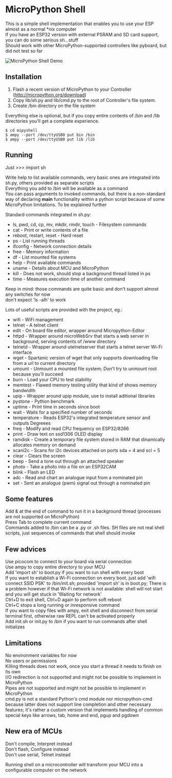 MicroPython Shell
=================

This is a simple shell implementation that enables you to use your ESP almost as a normal *nix computer  
If you have an ESP32 version with external PSRAM and SD card support, you can do some serious sh...stuff  
Should work with other MicroPython-supported controllers like pyboard, but did not test so far  

![MicroPython Shell Demo](media/demo.gif)

Installation
------------

1. Flash a recent version of MicroPython to your Controller (http://micropython.org/download)
2. Copy lib/sh.py and lib/cmd.py to the root of Controller's file system.
3. Create /bin directory on the file system

Everything else is optional, but if you copy entire contents of /bin and /lib
directories you'll get a complete experience.

    $ cd mipyshell  
    $ ampy --port /dev/ttyUSB0 put bin /bin  
    $ ampy --port /dev/ttyUSB0 put lib /lib  


Running
-------

Just >>> import sh

Write help to list available commands, very basic ones are integrated into sh.py, others provided as separate scripts  
Everything you add to /bin will be available as a command  
You can pass arguments to invoked commands, but there is a non-standard way of declaring __main__ functionality within a python script because of some MicroPython limitations. To be explained further  

Standard commands integrated in sh.py:  
- ls, pwd, cd, cp, mv, mkdir, rmdir, touch - Filesystem commands
- cat - Print or write contents of a file
- reboot, restart, reset - Hard reset
- ps - List running threads
- ifconfig - Network connection details
- free - Memory information
- df - List mounted file systems
- help - Print available commands
- uname - Details about MCU and MicroPython
- kill - Does not work, should stop a background thread listed in ps
- time - Measures execution time of another command

Keep in mind: those commands are quite basic and don't support almost any switches for now  
    don't expect 'ls -alh' to work


Lots of useful scripts are provided with the project, eg.:
- wifi - WiFi management
- telnet - A telnet client
- edit - On board file editor, wrapper around Micropython-Editor
- httpd - Wrapper around microWebSrv that starts a web server in background, serving contents of /www directory
- telnetd - Wrapper around utelnetserver that starts a telnet server Wi-Fi interface
- wget - Spartanic version of wget that only supports downloading file from a url to current directory
- umount - Unmount a mounted file system; Don't try to unmount root because you'll succeed
- burn - Load your CPU to test stability
- memtest - Flawed memory testing utility that kind of shows memory bandwidth
- upip - Wrapper around upip module, use to install aditional libraries
- pystone - Python benchmark
- uptime - Print time in seconds since boot
- wait - Waits for a specified number of seconds
- temperature - Reads ESP32's integrated temperature sensor and outputs Degreees
- freq - Modify and read CPU frequency on ESP32/8266
- print - Draw text on ssd1306 OLED display
- ramdisk - Create a temporary file system stored in RAM that dinamically allocates memory on demand
- scani2c - Scans for i2c devices attached on ports sda = 4 and scl = 5
- clear - Clears the screen
- beep - Send a tone out through an attached speaker
- photo - Take a photo into a file on an ESP32CAM
- blink - Flash an LED
- adc - Read and chart an analogue input from a nominated pin
- set - Sent an analogue (pwm) signal out through a nominated pin


Some features
-------------

Add & at the end of command to run it in a background thread (processes are not supported on MicroPython)  
Press Tab to complete current command  
Commands added to /bin can be a .py or .sh files. SH files are not real shell scripts, just sequences of commands that shell should invoke  


Few advices
-----------

Use picocom to connect to your board via serial connection  
Use ampy to copy entire directory to your MCU  
Add 'import sh' to boot.py if you want to run shell with every boot  
If you want to establish a Wi-Fi connection on every boot, just add 'wifi connect SSID PSK' to /bin/init.sh; provided 'import sh' is in boot.py; There is a problem however if that Wi-Fi network is not available: shell will not start and you will get stuck in 'Waiting for network'  
Ctrl+D to exit shell, Ctrl+D again to perform soft reboot  
Ctrl+C stops a long running or inresponsive command  
If you want to copy files with ampy, exit shell and disconnect from serial terminal first, otherwise raw REPL can't be activated properly  
Add init.sh or init.py to /bin if you want to run commands after shell initializes  


Limitations
-----------

No environment variables for now  
No users or permissions  
Killing threads does not work, once you start a thread it needs to finish on its own  
I/O redirection is not supported and might not be possible to implement in MicroPython  
Pipes are not supported and might not be possible to implement in MicroPython  
cmd.py is not a standard Python's cmd module nor micropython-cmd because latter does not support line completion and other necessary features; it's rather a custom version that implements handling of common special keys like arrows, tab, home and end, pgup and pgdown  


New era of MCUs
---------------

Don't compile, Interpret instead  
Don't flash, Configure instead  
Don't use serial, Telnet instead  

Running shell on a microcontroller will transform your MCU into a configurable computer on the network  

